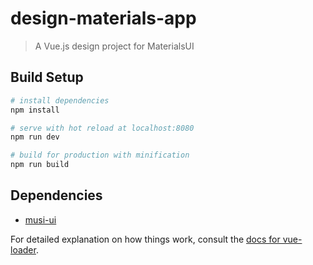 # design-materials-app

> A Vue.js design project for MaterialsUI

## Build Setup

``` bash
# install dependencies
npm install

# serve with hot reload at localhost:8080
npm run dev

# build for production with minification
npm run build
```

## Dependencies

- [musi-ui](https://github.com/museui/muse-ui)

For detailed explanation on how things work, consult the [docs for vue-loader](http://vuejs.github.io/vue-loader).
